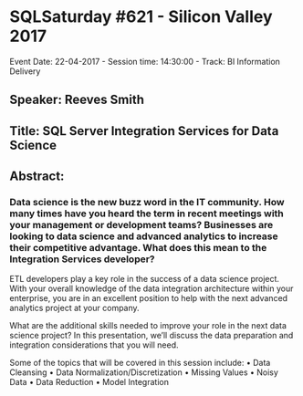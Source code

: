 # SQLSaturday #621 - Silicon Valley 2017
Event Date: 22-04-2017 - Session time: 14:30:00 - Track: BI Information Delivery
## Speaker: Reeves Smith
## Title: SQL Server Integration Services for Data Science
## Abstract:
### Data science is the new buzz word in the IT community. How many times have you heard the term in recent meetings with your management or development teams? Businesses are looking to data science and advanced analytics to increase their competitive advantage. What does this mean to the Integration Services developer?

ETL developers play a key role in the success of a data science project. With your overall knowledge of the data integration architecture within your enterprise, you are in an excellent position to help with the next advanced analytics project at your company.

What are the additional skills needed to improve your role in the next data science project? In this presentation, we’ll discuss the data preparation and integration considerations that you will need.  

Some of the topics that will be covered in this session include:
•	Data Cleansing
•	Data Normalization/Discretization 
•	Missing Values
•	Noisy Data
•	Data Reduction 
•	Model Integration
